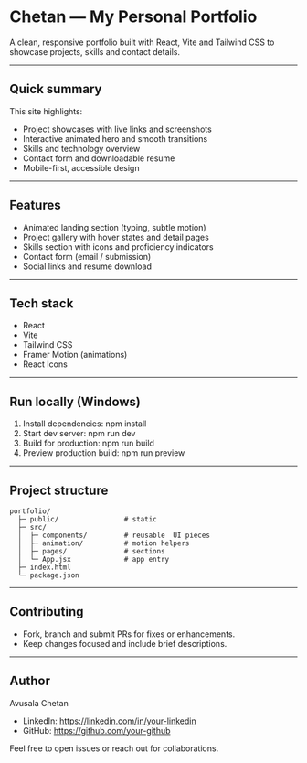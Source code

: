 # Chetan — My Personal Portfolio

A clean, responsive portfolio built with React, Vite and Tailwind CSS to showcase projects, skills and contact details.

---

## Quick summary
This site highlights:
- Project showcases with live links and screenshots
- Interactive animated hero and smooth transitions
- Skills and technology overview
- Contact form and downloadable resume
- Mobile-first, accessible design

---

## Features
- Animated landing section (typing, subtle motion)
- Project gallery with hover states and detail pages
- Skills section with icons and proficiency indicators
- Contact form (email / submission)
- Social links and resume download

---

## Tech stack
- React
- Vite
- Tailwind CSS
- Framer Motion (animations)
- React Icons

---

## Run locally (Windows)
1. Install dependencies:
   npm install
2. Start dev server:
   npm run dev
3. Build for production:
   npm run build
4. Preview production build:
   npm run preview

---

## Project structure
```
portfolio/
  ├─ public/                # static 
  ├─ src/
  │  ├─ components/         # reusable  UI pieces
  │  ├─ animation/          # motion helpers
  │  ├─ pages/              # sections 
  │  └─ App.jsx             # app entry
  ├─ index.html
  └─ package.json
```
---
## Contributing
- Fork, branch and submit PRs for fixes or enhancements.
- Keep changes focused and include brief descriptions.

---

## Author
Avusala Chetan  
- LinkedIn: https://linkedin.com/in/your-linkedin  
- GitHub: https://github.com/your-github

Feel free to open issues or reach out for collaborations.
